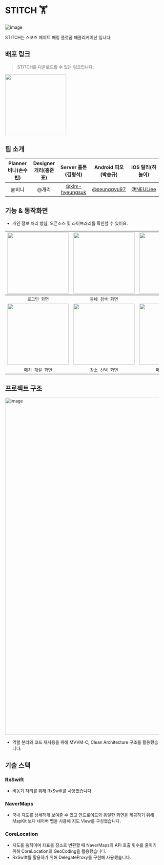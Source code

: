 # STITCH 🏋️

![image](https://user-images.githubusercontent.com/39167842/227401910-b03b722b-f8c1-42b6-8acf-e634e5b15c08.png)

STITCH는 스포츠 메이트 매칭 플랫폼 애플리케이션 입니다.

## 배포 링크

> STITCH를 다운로드할 수 있는 링크입니다.

<a href="https://apps.apple.com/us/app/stitch/id6446614318">
  <img width="200" src="https://user-images.githubusercontent.com/76734067/207779701-cd44d8b6-d3eb-473d-86f6-50fc0f439374.png">
</a>

## 팀 소개

|Planner 비니(손수빈)|Designer 개리(홍준표)|Server 홀튼(김형석)|Android 피오(박승규)|iOS 탈리(하늘이)|
|:-:|:-:|:-:|:-:|:-:|
|@비니|@개리|[@kim-hyeungsuk](https://github.com/kim-hyeungsuk)|[@seunggyu97](https://github.com/seunggyu97)|[@NEULiee](https://github.com/NEULiee)

## 기능 & 동작화면
- 개인 정보 처리 방침, 오픈소스 및 라이브러리를 확인할 수 있어요.

|<img src="https://user-images.githubusercontent.com/39167842/228167106-6af8bffb-2854-45e8-b4c7-a5e7261d8701.png" width=200>|<img src="https://user-images.githubusercontent.com/39167842/228167265-b07230eb-d4c2-4fd7-bdc3-94303b449887.png" width=200>|<img src="https://user-images.githubusercontent.com/39167842/228167409-dddd4479-3360-480c-9191-c4db88ac8506.png" width=200>|<img src="https://user-images.githubusercontent.com/39167842/228167502-c84280a3-e609-4d56-8adb-f8738de1c167.png" width=200>|
|:-:|:-:|:-:|:-:|
|`로그인 화면`|`동네 검색 화면`|`홈화면`|`카테고리 화면`|
|<img src="https://user-images.githubusercontent.com/39167842/228167699-cdb9a687-5c89-4ade-af51-def85526d007.png" width=200>|<img src="https://user-images.githubusercontent.com/39167842/228167813-ca233637-6c94-4681-ab90-f287e5c57568.png" width=200>|<img src="https://user-images.githubusercontent.com/39167842/228168009-e6163604-c181-41ab-ac11-29a440e445ca.png" width=200>|<img src="https://user-images.githubusercontent.com/39167842/228168071-f60ec30f-9d7b-432b-8084-abe10e408180.png" width=200>|
|`매치 개설 화면`|`장소 선택 화면`|`매치 상세 화면`|`마이페이지`|

## 프로젝트 구조

<img width="1104" alt="image" src="https://user-images.githubusercontent.com/39167842/228172474-b17526c5-e4cd-40d5-b25f-8e51be25de88.png">

- 역할 분리와 코드 재사용을 위해 MVVM-C, Clean Architecture 구조를 활용했습니다.

## 기술 스택

### RxSwift
- 비동기 처리를 위해 RxSwift를 사용했습니다.

### NaverMaps
- 국내 지도를 상세하게 보여줄 수 있고 안드로이드와 동일한 화면을 제공하기 위해 MapKit 보다 네이버 맵을 사용해 지도 View를 구성했습니다.

### CoreLocation
- 지도를 움직이며 좌표를 장소로 변환할 때 NaverMaps의 API 호출 횟수를 줄이기 위해 CoreLocation의 GeoCoding을 활용했습니다.
- RxSwift를 활용하기 위해 DelegateProxy를 구현해 사용했습니다.
